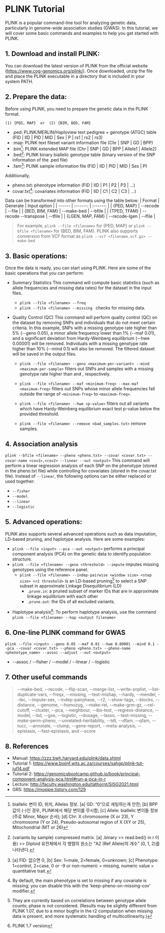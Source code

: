 # PLINK Tutorial
PLINK is a popular command-line tool for analyzing genetic data, particularly in genome-wide association studies (GWAS). In this tutorial, we will cover some basic commands and examples to help you get started with PLINK.


## 1. Download and install PLINK:
You can download the latest version of PLINK from the official website (https://www.cog-genomics.org/plink/). Once downloaded, unzip the file and place the PLINK executable in a directory that is included in your system PATH.


## 2. Prepare the data:
Before using PLINK, you need to prepare the genetic data in the PLINK format.

```(1) {PED, MAP}  or  (2) {BIM, BED, FAM}```

  - .ped: PLINK/MERLIN/Haploview text pedigree + genotype (ATGC) table (FID | IID | PID | MID | Sex | P | rs1 | rs2 | rs3)
  - .map: PLINK text fileset variant information file (Chr | SNP | GD | BPP)
  - .bim[^a]: PLINK extended MAP file (Chr | SNP | GD | BPP | Allele1 | Allele2)
  - .bed[^b]: PLINK binary biallelic genotype table (binary version of the SNP information of the .ped file)
  - .fam[^c]: PLINK sample information file (FID | IID | PID | MID | Sex | P)

Additionally, 
  - pheno.txt: phenotype information (FID | IID | P1 | P2 | P3 | ...)
  - covar.txt[^d]: covariates information (FID | IID | C1 | C2 | C3 | ...)

[^a]: biallelic 변이 ID, 위치, Alleles 정보. [a] GD: “0”으로 세팅하는게 안전;  [b] BPP 값이 (-)인 경우, PLINK에서 해당 변이를 무시함;  [c] Allele: biallelic 변이들 정보 (주로 Minor, Major 순서);  [d] Chr: X chromosome (X or 23), Y chromosome (Y or 24), Pseudo-autosomal region of X (XY or 25), Mitochondrial (MT or 26)
[^b]: (variants by sample) compressed matrix. [a] .binary >> read.bed() in r 이용) >> Diploid 유전체에서 각 행렬의 원소는 “A2 (Ref Allele)의 개수” (0, 1, 2)를 나타낸다.
[^c]: [a] FID: 없으면 0;  [b] Sex: 1=male, 2=female, 0=unknown;  [c] Phenotype: 1=control, 2=case, 0 or -9 or non-numeric = missing, numeric value = quantitative trait.
[^d]:  By default, the main phenotype is set to missing if any covariate is missing; you can disable this with the 'keep-pheno-on-missing-cov' modifier.

Data can be transformed into other formats using the table below:
| Format | Generate | Input option |
| ------ | :------: | :------: |
| {PED, MAP} | --recode | --file |
| {BED, BIM, FAM} | --make-bed | --bfile |
| {TPED, TFAM} | --recode --transpose | --tfile |
| {LGEN, MAP, FAM} | --recode-lgen | --lfile |
> For example, ```plink --file <filename>``` for {PED, MAP} or ```plink --bfile <filename>``` for {BED, BIM, FAM}.
> PLINK also supports conversion from VCF format as ```plink --vcf <filename.vcf.gz> --make-bed```



## 3. Basic operations:
Once the data is ready, you can start using PLINK. Here are some of the basic operations that you can perform:

- Summary Statistics
This command will compute basic statistics (such as allele frequencies and missing data rates) for the dataset in the input files.
  - ```plink --file <filename> --freq```
  - ```plink --file <filename> --missing ``` checks for missing data.

- Quality Control (QC)
This command will perform quality control (QC) on the dataset by removing SNPs and individuals that do not meet certain criteria. In this example, SNPs with a missing genotype rate higher than 5% (--geno 0.05), a minor allele frequency lower than 1% (--maf 0.01), and a significant deviation from Hardy-Weinberg equilibrium (--hwe 0.00001) will be removed. Individuals with a missing genotype rate higher than 10% (--mind 0.1) will also be removed. The filtered dataset will be saved in the output files.
  - ``` plink --file <filename> --geno <maximum-per-variant> --mind <maximum-per-sample> ```
  filters out SNPs and samples with a missing genotype rate higher than <maximum-per-variant> and <maximum-per-sample>, respectively.
  
  - ``` plink --file <filename> --maf <minimum-freq> --max-maf <maximum-freq> ``` 
  filters out SNPs whose minor allele frequencies fall outside the range of ```<minimum-freq>``` to ```<maximum-freq>```.
  
  - ``` plink --file <filename> --hwe <p-value> ``` 
  filters out all variants which have Hardy-Weinberg equilibrium exact test p-value below the provided threshold.

  - ```plink --file <filename> --remove <bad_samples.txt>``` 
  remove samples.
  

  
## 4. Association analysis
```plink --bfile <filename> --pheno <pheno.txt> --covar <covar.txt> --covar-name <cov1>,<cov2> --linear --out <output>```
This command will perform a linear regression analysis of each SNP on the phenotype (stored in the pheno.txt file) while controlling for covariates (stored in the covar.txt file). Instead of ```--linear```, the following options can be either replaced or used together:
  - ```--fisher```
  - ```--model```
  - ```--linear```
  - ```--logistic```
  
  
## 5. Advanced operations:
PLINK also supports several advanced operations such as data imputation, LD-based pruning, and haplotype analysis. Here are some examples:
  - ```plink --file <input> --pca --out <output>``` performs a principal component analysis (PCA) on the genetic data to identify population structure.
- ```plink --file <filename> --geno <threshold> --impute``` imputes missing genotypes using the reference panel.
  - ```plink --file <filename> --indep-pairwise <window size> <step size> <r2 threshold>``` 
  is an LD-based pruning[^1] to select a SNP subset in approximate Linkage Disequilibrium (LD)
    - ```.prune.in```: a pruned subset of marker IDs that are in approximate linkage equilibrium with each other
    - ```.prune.out```: the IDs of all excluded variants.
[^1]: They are currently based on correlations between genotype allele counts; phase is not considered. (Results may be slightly different from PLINK 1.07, due to a minor bugfix in the r2 computation when missing data is present, and more systematic handling of multicollinearity.)
  
- Haplotype analysis[^2]: To perform haplotype analysis, use the command ```plink --file <filename> --hap <output filename>```
[^2]: PLINK 1.7 version
  
  
  

## 6. One-line PLINK command for GWAS
```plink --file <input> --geno 0.05 --maf 0.01 --hwe 0.00001 --mind 0.1 --pca --covar <covar.txt> --pheno <pheno.txt> --pheno-name <phenotype_name> --assoc --adjust --out <output>```

  - --assoc / --fisher / --model / --linear / --logistic

  
## 7. Other useful commands

> --make-bed, --recode, --flip-scan, --merge-list, --write-snplist, --list-duplicate-vars, --freqx, --missing, --test-mishap, --hardy, --mendel, --ibc, --impute-sex, --indep-pairphase, --r2, --show-tags, --blocks, --distance, --genome, --homozyg, --make-rel, --make-grm-gz, --rel-cutoff, --cluster, --pca, --neighbour, --ibs-test, --regress-distance, --model, --bd, --gxe, --logistic, --dosage, --lasso, --test-missing, --make-perm-pheno, --unrelated-heritability, --tdt, --dfam, --qfam, --tucc, --annotate, --clump, --gene-report, --meta-analysis, --epistasis, --fast-epistasis, and --score

  
  
## 8. References
- Manual: https://zzz.bwh.harvard.edu/plink/data.shtml
- Tutorial 1: https://www.bioinf.wits.ac.za/courses/sahgp/plink-tut-jul14.pdf
- Tutorial 2: https://genomicsbootcamp.github.io/book/principal-component-analysis-pca.html#run-a-pca-in-r 
- Lecture: http://faculty.washington.edu/tathornt/SISG2021.html
- GRS: https://mopipe.tistory.com/129
